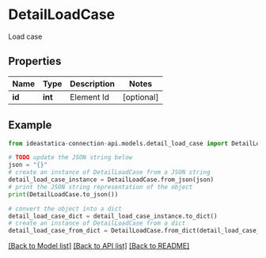 # DetailLoadCase

Load case

## Properties

Name | Type | Description | Notes
------------ | ------------- | ------------- | -------------
**id** | **int** | Element Id | [optional] 

## Example

```python
from ideastatica-connection-api.models.detail_load_case import DetailLoadCase

# TODO update the JSON string below
json = "{}"
# create an instance of DetailLoadCase from a JSON string
detail_load_case_instance = DetailLoadCase.from_json(json)
# print the JSON string representation of the object
print(DetailLoadCase.to_json())

# convert the object into a dict
detail_load_case_dict = detail_load_case_instance.to_dict()
# create an instance of DetailLoadCase from a dict
detail_load_case_from_dict = DetailLoadCase.from_dict(detail_load_case_dict)
```
[[Back to Model list]](../README.md#documentation-for-models) [[Back to API list]](../README.md#documentation-for-api-endpoints) [[Back to README]](../README.md)


